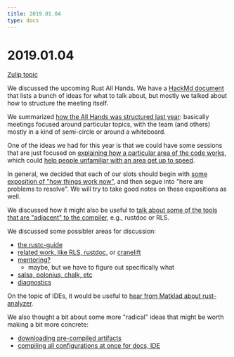 ```yaml
---
title: 2019.01.04
type: docs
---
```

# 2019.01.04

[Zulip topic](https://rust-lang.zulipchat.com/#narrow/stream/131828-t-compiler/topic/steering.20meeting.202019-01-04)

We discussed the upcoming Rust All Hands. We have a [HackMd
document][doc] that lists a bunch of ideas for what to talk about,
but mostly we talked about how to structure the meeting itself.

[doc]: https://hackmd.io/Wbnday_dQxSy-iPWLm33Rg

We summarized [how the All Hands was structured last
year](https://rust-lang.zulipchat.com/#narrow/stream/131828-t-compiler/topic/steering.20meeting.202019-01-04/near/154414708):
basically meetings focused around particular topics, with the team
(and others) mostly in a kind of semi-circle or around a whiteboard. 

One of the ideas we had for this year is that we could have some
sessions that are just focused on [explaining how a particular area of
the code
works](https://rust-lang.zulipchat.com/#narrow/stream/131828-t-compiler/topic/steering.20meeting.202019-01-04/near/154414981),
which could [help people unfamiliar with an area get up to
speed](https://rust-lang.zulipchat.com/#narrow/stream/131828-t-compiler/topic/steering.20meeting.202019-01-04/near/154415043).

In general, we decided that each of our slots should begin with [some
exposition of "how things work
now"](https://rust-lang.zulipchat.com/#narrow/stream/131828-t-compiler/topic/steering.20meeting.202019-01-04/near/154415298),
and then segue into "here are problems to resolve". We will try to
take good notes on these expositions as well.

We discussed how it might also be useful to [talk about some of the tools
that are "adjacent" to the
compiler](https://rust-lang.zulipchat.com/#narrow/stream/131828-t-compiler/topic/steering.20meeting.202019-01-04/near/154415252),
e.g., rustdoc or RLS.

We discussed some possibler areas for discussion:

- [the rustc-guide](https://rust-lang.zulipchat.com/#narrow/stream/131828-t-compiler/topic/steering.20meeting.202019-01-04/near/154415509)
- [related work, like RLS, rustdoc,](https://rust-lang.zulipchat.com/#narrow/stream/131828-t-compiler/topic/steering.20meeting.202019-01-04/near/154415505)
  or [cranelift](https://rust-lang.zulipchat.com/#narrow/stream/131828-t-compiler/topic/steering.20meeting.202019-01-04/near/154415743)
- [mentoring?](https://rust-lang.zulipchat.com/#narrow/stream/131828-t-compiler/topic/steering.20meeting.202019-01-04/near/154415632)
  - maybe, but we have to figure out specifically what
- [salsa, polonius, chalk, etc](https://rust-lang.zulipchat.com/#narrow/stream/131828-t-compiler/topic/steering.20meeting.202019-01-04/near/154415977)
- [diagnostics](https://rust-lang.zulipchat.com/#narrow/stream/131828-t-compiler/topic/steering.20meeting.202019-01-04/near/154416365)

On the topic of IDEs, it would be useful to [hear from Matklad about
rust-analyzer](https://rust-lang.zulipchat.com/#narrow/stream/131828-t-compiler/topic/steering.20meeting.202019-01-04/near/154415886).

We also thought a bit about some more "radical" ideas that might be worth
making a bit more concrete:

- [downloading pre-compiled artifacts](https://rust-lang.zulipchat.com/#narrow/stream/131828-t-compiler/topic/steering.20meeting.202019-01-04/near/154416722)
- [compiling all configurations at once for docs, IDE](https://rust-lang.zulipchat.com/#narrow/stream/131828-t-compiler/topic/steering.20meeting.202019-01-04/near/154416819)

